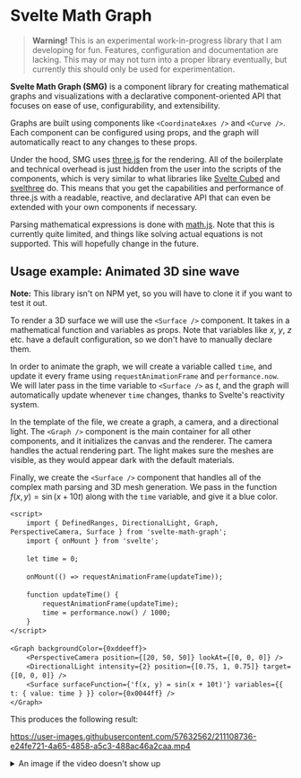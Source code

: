 # Svelte Math Graph

> **Warning!** This is an experimental work-in-progress library that I am developing for fun. Features, configuration and documentation are lacking. This may or may not turn into a proper library eventually, but currently this should only be used for experimentation.

**Svelte Math Graph (SMG)** is a component library for creating mathematical graphs and visualizations with a declarative component-oriented API that focuses on ease of use, configurability, and extensibility.

Graphs are built using components like `<CoordinateAxes />` and `<Curve />`. Each component can be configured using props, and the graph will automatically react to any changes to these props.

Under the hood, SMG uses [three.js](https://threejs.org/) for the rendering. All of the boilerplate and technical overhead is just hidden from the user into the scripts of the components, which is very similar to what libraries like [Svelte Cubed](https://svelte-cubed.vercel.app/) and [svelthree](https://svelthree.dev/) do. This means that you get the capabilities and performance of three.js with a readable, reactive, and declarative API that can even be extended with your own components if necessary.

Parsing mathematical expressions is done with [math.js](https://mathjs.org/). Note that this is currently quite limited, and things like solving actual equations is not supported. This will hopefully change in the future.

## Usage example: Animated 3D sine wave

**Note:** This library isn't on NPM yet, so you will have to clone it if you want to test it out.

To render a 3D surface we will use the `<Surface />` component. It takes in a mathematical function and variables as props. Note that variables like *x*, *y*, *z* etc. have a default configuration, so we don't have to manually declare them.

In order to animate the graph, we will create a variable called `time`, and update it every frame using `requestAnimationFrame` and `performance.now`. We will later pass in the time variable to `<Surface />` as *t*, and the graph will automatically update whenever `time` changes, thanks to Svelte's reactivity system.

In the template of the file, we create a graph, a camera, and a directional light. The `<Graph />` component is the main container for all other components, and it initializes the canvas and the renderer. The camera handles the actual rendering part. The light makes sure the meshes are visible, as they would appear dark with the default materials.

Finally, we create the `<Surface />` component that handles all of the complex math parsing and 3D mesh generation. We pass in the function $f(x, y) = \sin(x + 10t)$ along with the `time` variable, and give it a blue color.

```svelte
<script>
	import { DefinedRanges, DirectionalLight, Graph, PerspectiveCamera, Surface } from 'svelte-math-graph';
	import { onMount } from 'svelte';

	let time = 0;

	onMount(() => requestAnimationFrame(updateTime));

	function updateTime() {
		requestAnimationFrame(updateTime);
		time = performance.now() / 1000;
	}
</script>

<Graph backgroundColor={0xddeeff}>
	<PerspectiveCamera position={[20, 50, 50]} lookAt={[0, 0, 0]} />
	<DirectionalLight intensity={2} position={[0.75, 1, 0.75]} target={[0, 0, 0]} />
	<Surface surfaceFunction={'f(x, y) = sin(x + 10t)'} variables={{ t: { value: time } }} color={0x0044ff} />
</Graph>
```

This produces the following result:

https://user-images.githubusercontent.com/57632562/211108736-e24fe721-4a65-4858-a5c3-488ac46a2caa.mp4

<details>
	<summary>An image if the video doesn't show up</summary>

![A three-dimensional graph of a sine wave](static/3d_sine_wave.png)
</details>
